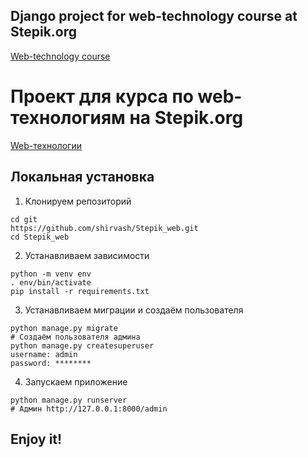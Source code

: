<h2>Django project for web-technology course at Stepik.org</h2>

<a href="https://stepik.org/course/154/info">Web-technology course</a>

# Проект для курса по web-технологиям на Stepik.org
<a href="https://stepik.org/course/154/info">Web-технологии</a>


## Локальная установка 
1. Клонируем репозиторий
```
cd git
https://github.com/shirvash/Stepik_web.git
cd Stepik_web
```
2. Устанавливаем зависимости
```
python -m venv env
. env/bin/activate
pip install -r requirements.txt
```
3. Устанавливаем миграции и создаём пользователя 
```
python manage.py migrate
# Создаём пользователя админа
python manage.py createsuperuser
username: admin
password: ********
```

4. Запускаем приложение
```
python manage.py runserver
# Админ http://127.0.0.1:8000/admin
```

## Enjoy it!
